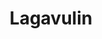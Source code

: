 ---
title: Lagavulin
layout: collection
permalink: /Lagavulin/
collection: Lagavulin
categories: [Scotch, EN]
entries_layout: grid
clases: wide
---
